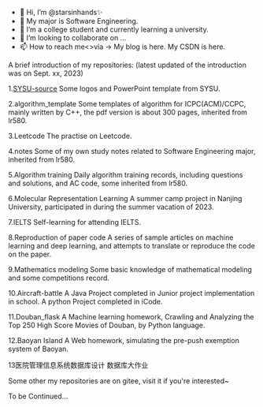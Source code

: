 - 👋 Hi, I’m @starsinhands✨
- 👀 My major is Software Engineering.
- 🌱 I’m a college student and currently learning a university.
- 💞️ I’m looking to collaborate on ...
- 📫 How to reach me<>via ->  My blog is here. My CSDN is here.

A brief introduction of my repositories: (latest updated of the introduction was on Sept. xx, 2023)

1.[SYSU-source](https://github.com/starsinhands/SYSU-source)
Some logos and PowerPoint template from SYSU.

2.algorithm_template
Some templates of algorithm for ICPC(ACM)/CCPC, mainly written by C++, the pdf version is about 300 pages, inherited from lr580.

3.Leetcode
The practise on Leetcode.

4.notes
Some of my own study notes related to Software Engineering major, inherited from lr580.

5.Algorithm training
Daily algorithm training records, including questions and solutions, and AC code, some inherited from lr580.

6.Molecular Representation Learning
A summer camp project in Nanjing University, participated in during the summer vacation of 2023.

7.IELTS
Self-learning for attending IELTS.

8.Reproduction of paper code
A series of sample articles on machine learning and deep learning, and attempts to translate or reproduce the code on the paper.

9.Mathematics modeling
Some basic knowledge of mathematical modeling and some competitions record.

10.Aircraft-battle
A Java Project completed in Junior project implementation in school.
A python Project completed in iCode.

11.Douban_flask
A Machine learning homework, Crawling and Analyzing the Top 250 High Score Movies of Douban, by Python language.

12.Baoyan Island
A Web homework, simulating the pre-push exemption system of Baoyan.

13医院管理信息系统数据库设计 数据库大作业

Some other my repositories are on gitee, visit it if you're interested~

To be Continued...
